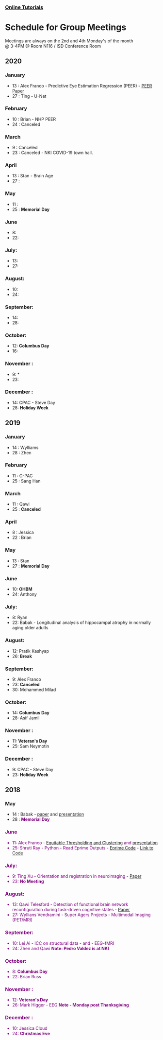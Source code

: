 

### [Online Tutorials](online_tutorials.md)

# Schedule for Group Meetings

Meetings are always on the 2nd and 4th Monday's of the month  
@ 3-4PM @ Room N116 / ISD Conference Room

## 2020
### January
- 13 : Alex Franco - Predictive Eye Estimation Regression (PEER) - [PEER Paper](DOCS/PEER_paper.pdf)
- 27 : Ting - U-Net

### February
- 10 : Brian - NHP PEER
- 24 : Canceled

### March
- 9 : Canceled
- 23 : Canceled - NKI COVID-19 town hall. 

### April
- 13 : Stan - Brain Age
- 27 : 

### May
- 11 : 
- 25 : **Memorial Day** 

### June
- 8: 
- 22: 

### July:
- 13: 
- 27: 

### August:
- 10: 
- 24: 

### September:
- 14: 
- 28: 

### October:
- 12: **Columbus Day**
- 16: 

### November :
- 9: *
- 23: 


### December :
- 14: CPAC - Steve Day
- 28: **Holiday Week**







## 2019
### January
- 14 : Wylliams
- 28 : Zhen

### February
- 11 : C-PAC
- 25 : Sang Han

### March
- 11 : Qawi
- 25 : **Canceled**

### April
- 8 : Jessica 
- 22 : Brian

### May
- 13 : Stan
- 27 :  **Memorial Day**

### June
- 10: **OHBM**
- 24: Anthony


### July:
- 8: Ryan
- 22: Babak - Longitudinal analysis of hippocampal atrophy in normally aging older adults


### August:
- 12: Pratik Kashyap
- 26: **Break**

### September:
- 9: Alex Franco
- 23: **Canceled**
- 30: Mohammed Milad 

### October:
- 14: **Columbus Day**
- 28: Asif Jamil

### November :
- 11: **Veteran's Day**
- 25: Sam Neymotin


### December :
- 9: CPAC - Steve Day
- 23: **Holiday Week**






## 2018
### May
- 14 : Babak - [paper](DOCS/babak_2018.pdf) and [presentation](DOCS/Babak_May2018.pptx)
- 28 : <span style="color:purple">**Memorial Day**<font color="purple">  

### June
- 11: Alex Franco - [Equitable Thresholding and Clustering](DOCS/EquitableThresholdingandClustering.pdf) and [presentation](DOCS/ETAC_presentation.pdf)
- 25: Shruti Ray - Python - Read Eprime Outputs - [Eprime Code](DOCS/EPrime_Codes.pdf) - [Link to Code](https://github.com/shrutiray/eprimedata2feat)


### July:
- 9: Ting Xu - Orientation and registration in neuroimaging - [Paper](DOCS/garcia2018.pdf)
- 23: **No Meeting**

### August:
- 13: Qawi Telesford - Detection of functional brain network reconfiguration during task-driven cognitive states - [Paper](https://www.ncbi.nlm.nih.gov/pmc/articles/PMC5133201/)
- 27: Wyllians Vendramini - Super Agers Projects - Multimodal Imaging (PET/MRI)

### September:
- 10: Lei Ai - ICC on structural data - and - EEG-fMRI
- 24: Zhen and Qawi **Note: Pedro Valdez is at NKI**

### October:
- 8: **Columbus Day**
- 22: Brian Russ

### November :
- 12: **Veteran's Day**
- 26: Mark Higger - EEG **Note - Monday post Thanksgiving**


### December :
- 10: Jessica Cloud
- 24: <span style="color:purple">**Christmas Eve**<font color="purple">


